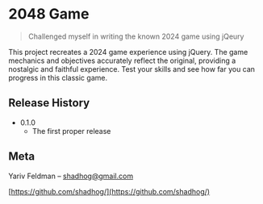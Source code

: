 # 2048 Game
> Challenged myself in writing the known 2024 game using jQeury

This project recreates a 2024 game experience using jQuery. The game mechanics and objectives accurately reflect the original, providing a nostalgic and faithful experience. Test your skills and see how far you can progress in this classic game.

## Release History

* 0.1.0
    * The first proper release

## Meta

Yariv Feldman – shadhog@gmail.com

[https://github.com/shadhog/](https://github.com/shadhog/)
